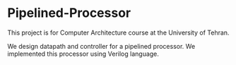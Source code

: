 # Pipelined-Processor

This project is for Computer Architecture course at the University of Tehran.

We design datapath and controller for a pipelined processor. We implemented this processor using Verilog language. 
